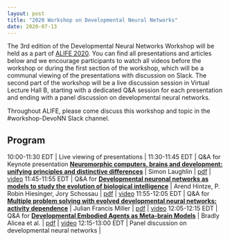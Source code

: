```yaml
---
layout: post
title: "2020 Workshop on Developmental Neural Networks"
date: 2020-07-13
---
```


The 3rd edition of the Developmental Neural Networks Workshop will be held as a
part of [ALIFE 2020](https://2020.alife.org/). You can find all presentations
and articles below and we encourage participants to watch all videos before the
workshop or during the first section of the workshop, which will be a communal
viewing of the presentations with discussion on Slack. The second part of the
workshop will be a live discussion session in Virtual Lecture Hall B, starting
with a dedicated Q&A session for each presentation and ending with a panel
discussion on developmental neural networks.

Throughout ALIFE, please come discuss this workshop and topic in the
#workshop-DevoNN Slack channel.

## Program

10:00-11:30 EDT | Live viewing of presentations |
11:30-11:45 EDT | Q&A for Keynote presentation [**Neuromorphic computers, brains and development: unifying principles and distinctive differences**](/devonn/2020/07/13/laughlin.html) | Simon Laughlin | [pdf](/devonn/files/2020/laughlin_final.pdf) | [video](/devonn/2020/07/13/laughlin.html)
11:45-11:55 EDT | Q&A for [**Developmental neuronal networks as models to study the evolution of biological intelligence**](/devonn/2020/07/13/hintze.html) | Arend Hintze, P. Robin Hiesinger, Jory Schossau  | [pdf](/devonn/files/2020/hintze_final.pdf) | [video](/devonn/2020/07/13/hintze.html)
11:55-12:05 EDT | Q&A for [**Multiple problem solving with evolved developmental neural networks: activity dependence**](/devonn/2020/07/13/miller.html) | Julian Francis Miller | [pdf](/devonn/files/2020/miller_final.pdf) | [video](/devonn/2020/07/13/miller.html)
12:05-12:15 EDT | Q&A for [**Developmental Embodied Agents as Meta-brain Models**](/devonn/2020/07/13/alicea.html) | Bradly Alicea et al. | [pdf](/devonn/files/2020/alicea_final.pdf) | [video](/devonn/2020/07/13/alicea.html)
12:15-13:00 EDT | Panel discussion on developmental neural networks |
